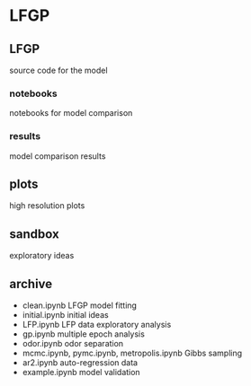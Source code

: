 # LFGP

## LFGP

source code for the model

### notebooks

notebooks for model comparison

### results

model comparison results

## plots

high resolution plots

## sandbox

exploratory ideas

## archive

* clean.ipynb LFGP model fitting
* initial.ipynb initial ideas
* LFP.ipynb LFP data exploratory analysis
* gp.ipynb multiple epoch analysis
* odor.ipynb odor separation
* mcmc.ipynb, pymc.ipynb, metropolis.ipynb Gibbs sampling
* ar2.ipynb auto-regression data
* example.ipynb model validation
